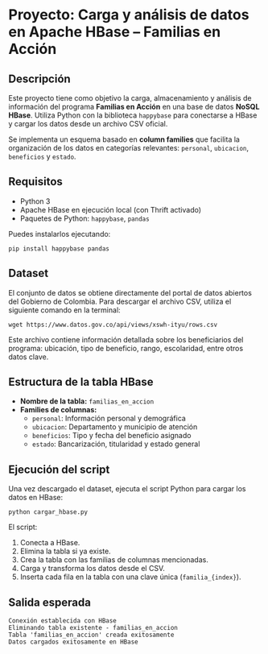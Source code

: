 
# Proyecto: Carga y análisis de datos en Apache HBase – Familias en Acción

## Descripción

Este proyecto tiene como objetivo la carga, almacenamiento y análisis de información del programa **Familias en Acción** en una base de datos **NoSQL HBase**. Utiliza Python con la biblioteca `happybase` para conectarse a HBase y cargar los datos desde un archivo CSV oficial.

Se implementa un esquema basado en **column families** que facilita la organización de los datos en categorías relevantes: `personal`, `ubicacion`, `beneficios` y `estado`.

## Requisitos

- Python 3
- Apache HBase en ejecución local (con Thrift activado)
- Paquetes de Python: `happybase`, `pandas`

Puedes instalarlos ejecutando:

```
pip install happybase pandas
```

## Dataset

El conjunto de datos se obtiene directamente del portal de datos abiertos del Gobierno de Colombia. Para descargar el archivo CSV, utiliza el siguiente comando en la terminal:

```
wget https://www.datos.gov.co/api/views/xswh-ityu/rows.csv
```

Este archivo contiene información detallada sobre los beneficiarios del programa: ubicación, tipo de beneficio, rango, escolaridad, entre otros datos clave.

## Estructura de la tabla HBase

- **Nombre de la tabla:** `familias_en_accion`
- **Families de columnas:**
  - `personal`: Información personal y demográfica
  - `ubicacion`: Departamento y municipio de atención
  - `beneficios`: Tipo y fecha del beneficio asignado
  - `estado`: Bancarización, titularidad y estado general

## Ejecución del script

Una vez descargado el dataset, ejecuta el script Python para cargar los datos en HBase:

```
python cargar_hbase.py
```

El script:
1. Conecta a HBase.
2. Elimina la tabla si ya existe.
3. Crea la tabla con las familias de columnas mencionadas.
4. Carga y transforma los datos desde el CSV.
5. Inserta cada fila en la tabla con una clave única (`familia_{index}`).

## Salida esperada

```
Conexión establecida con HBase
Eliminando tabla existente - familias_en_accion
Tabla 'familias_en_accion' creada exitosamente
Datos cargados exitosamente en HBase
```
